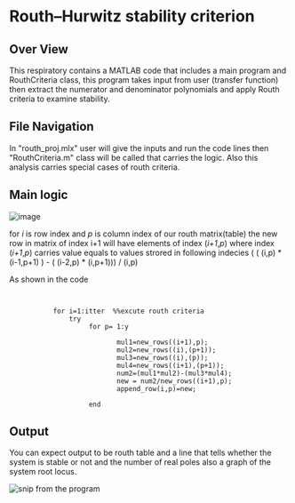 # Routh–Hurwitz stability criterion
## Over View

This respiratory contains a MATLAB code that includes a main program and RouthCriteria class, this program takes input from user (transfer function) then extract the numerator and denominator polynomials  and apply Routh criteria to examine stability. 
## File Navigation

In "routh_proj.mlx" user will give the inputs and run the code lines then "RouthCriteria.m" class will be called that carries the logic.
Also this analysis carries special cases of routh criteria.

## Main logic
![image](https://user-images.githubusercontent.com/70919728/208552754-ccaf2472-2505-4074-bdba-71fbd61fa859.png)


for *i* is row index and *p* is column index of our routh matrix(table)
the new row in matrix of index i+1 will have elements of index (*i+1*,*p*) where index (*i+1*,*p*) carries value equals to values strored in following indecies ( ( (i,p) * (i-1,p+1) ) - ( (i-2,p) * (i,p+1))) / (i,p)



As shown in the code

```
           

           for i=1:itter  %%excute routh criteria
               try
                    for p= 1:y
                        
                           mul1=new_rows((i+1),p);
                           mul2=new_rows((i),(p+1));
                           mul3=new_rows((i),(p));
                           mul4=new_rows((i+1),(p+1));
                           num2=(mul1*mul2)-(mul3*mul4);
                           new = num2/new_rows((i+1),p);
                           append_row(i,p)=new;
                           
                    end
```

## Output

You can expect output to be routh table and a line that tells whether the system is stable or not and the number of real poles also a graph of the system root locus.


![snip from the program](https://user-images.githubusercontent.com/70919728/208544592-a7eaddcc-eb88-4a14-9ebc-8247b79dcd03.jpeg)
